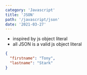 ```yaml
---
category: 'Javascript'
title: 'JSON'
path: '/javascript/json'
date: '2021-03-27'
---
```


- inspired by js object literal
- all JSON is a valid js object literal

```json
{
  "firstname": "Tony",
  "lastname": "Stark"
}
```
